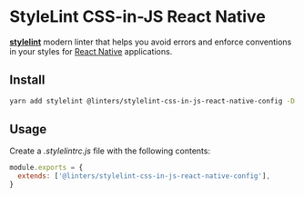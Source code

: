 # StyleLint CSS-in-JS React Native

[**stylelint**](https://github.com/stylelint/stylelint) modern linter that helps you avoid errors and enforce conventions in your styles for [React Native](https://github.com/facebook/react-native) applications.

## Install

```sh
yarn add stylelint @linters/stylelint-css-in-js-react-native-config -D
```

## Usage

Create a _.stylelintrc.js_ file with the following contents:

```js
module.exports = {
  extends: ['@linters/stylelint-css-in-js-react-native-config'],
}
```
